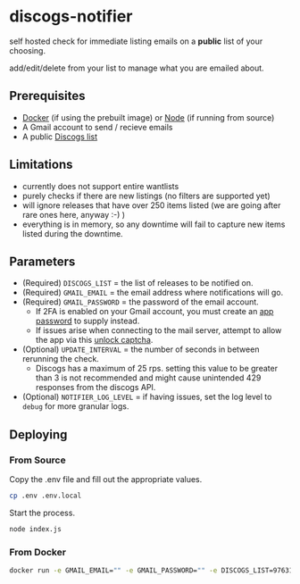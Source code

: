 discogs-notifier
=====================

self hosted check for immediate listing emails on a **public** list of your choosing.

add/edit/delete from your list to manage what you are emailed about. 

## Prerequisites
* [Docker](https://docs.docker.com/get-docker/) (if using the prebuilt image) or [Node](https://nodejs.org/en/download/) (if running from source)
* A Gmail account to send / recieve emails
* A public [Discogs list](https://support.discogs.com/hc/en-us/articles/360001567973-How-To-Make-A-List#:~:text=You%20can%20switch%20a%20list,other%20areas%20on%20the%20site.) 

## Limitations
* currently does not support entire wantlists
* purely checks if there are new listings (no filters are supported yet)
* will ignore releases that have over 250 items listed (we are going after rare ones here, anyway :-) )
* everything is in memory, so any downtime will fail to capture new items listed during the downtime.

## Parameters
- (Required)  `DISCOGS_LIST` = the list of releases to be notified on.
- (Required)  `GMAIL_EMAIL` = the email address where notifications will go.
- (Required)  `GMAIL_PASSWORD` = the password of the email account.
    - If 2FA is enabled on your Gmail account, you must create an [app password](https://support.google.com/accounts/answer/185833?hl=en) to supply instead.
    - If issues arise when connecting to the mail server, attempt to allow the app via this [unlock captcha](https://accounts.google.com/b/0/displayunlockcaptcha).
- (Optional) `UPDATE_INTERVAL` = the number of seconds in between rerunning the check.
    - Discogs has a maximum of 25 rps. setting this value to be greater than 3 is not recommended and might cause unintended 429 responses from the discogs API.
- (Optional) `NOTIFIER_LOG_LEVEL` = if having issues, set the log level to `debug` for more granular logs.

## Deploying
### From Source
Copy the .env file and fill out the appropriate values.
```bash
cp .env .env.local
```
Start the process.
```bash
node index.js
```
### From Docker
```bash
docker run -e GMAIL_EMAIL="" -e GMAIL_PASSWORD="" -e DISCOGS_LIST=976316 evanshriner/discogs-notifier:alpha
```